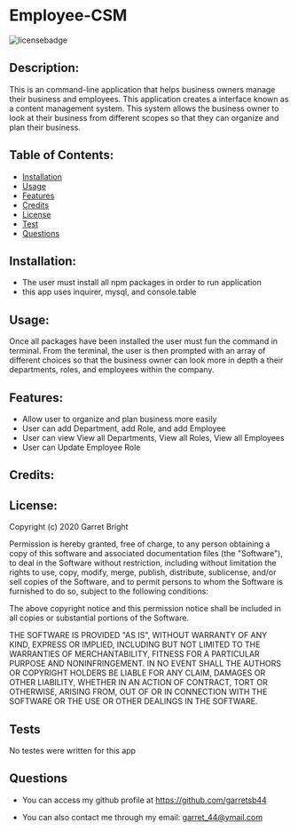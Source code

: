 # Employee-CSM
![licensebadge](https://img.shields.io/badge/license-MIT-brightgreen)

## Description:

This is an command-line application that helps business owners manage their business and employees.  This application creates a interface known as a content management system.  This system allows the business owner to look at their business from different scopes so that they can organize and plan their business.  


## Table of Contents:

- [Installation](#installation)
- [Usage](#usage) 
- [Features](#features)
- [Credits](#credits)
- [License](#license)
- [Test](#test) 
- [Questions](#questions)

## Installation:

- The user must install all npm packages in order to run application
- this app uses inquirer, mysql, and console.table 

## Usage:

Once all packages have been installed the user must fun the command in terminal.  From the terminal, the user is then prompted with an array of different choices so that the business owner can look more in depth a their departments, roles, and employees within the company.  

## Features:

* Allow user to organize and plan business more easily 
* User can add Department, add Role, and add Employee
* User can view View all Departments, View all Roles, View all Employees
* User can Update Employee Role
 

## Credits:


## License:

Copyright (c) 2020 Garret Bright

Permission is hereby granted, free of charge, to any person obtaining a copy
of this software and associated documentation files (the "Software"), to deal
in the Software without restriction, including without limitation the rights
to use, copy, modify, merge, publish, distribute, sublicense, and/or sell
copies of the Software, and to permit persons to whom the Software is
furnished to do so, subject to the following conditions:

The above copyright notice and this permission notice shall be included in all
copies or substantial portions of the Software.

THE SOFTWARE IS PROVIDED "AS IS", WITHOUT WARRANTY OF ANY KIND, EXPRESS OR
IMPLIED, INCLUDING BUT NOT LIMITED TO THE WARRANTIES OF MERCHANTABILITY,
FITNESS FOR A PARTICULAR PURPOSE AND NONINFRINGEMENT. IN NO EVENT SHALL THE
AUTHORS OR COPYRIGHT HOLDERS BE LIABLE FOR ANY CLAIM, DAMAGES OR OTHER
LIABILITY, WHETHER IN AN ACTION OF CONTRACT, TORT OR OTHERWISE, ARISING FROM,
OUT OF OR IN CONNECTION WITH THE SOFTWARE OR THE USE OR OTHER DEALINGS IN THE
SOFTWARE. 


## Tests

No testes were written for this app 


## Questions 

- You can access my github profile at https://github.com/garretsb44

- You can also contact me through my email: garret_44@ymail.com